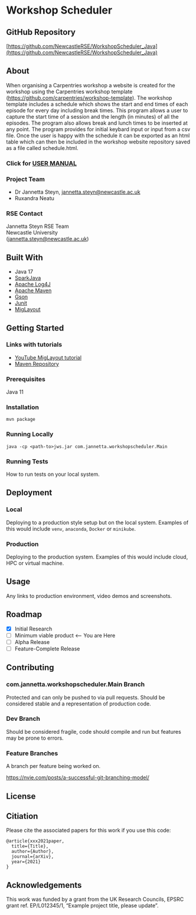 # Workshop Scheduler

## GitHub Repository

[https://github.com/NewcastleRSE/WorkshopScheduler_Java](https://github.com/NewcastleRSE/WorkshopScheduler_Java)

## About

When organising a Carpentries workshop a website is created for the workshop using the Carpentries workshop template (https://github.com/carpentries/workshop-template). The workshop template includes a schedule which shows the start and end times of each episode for every day including break times. This program allows a user to capture the start time of a session and the length (in minutes) of all the episodes. The program also allows break and lunch times to be inserted at any point. The program provides for initial keybard input or input from a csv file. Once the user is happy with the schedule it can be exported as an html table which can then be included in the workshop website repository saved as a file called schedule.html.

### Click for [USER MANUAL](UserManual.md)

### Project Team
- Dr Jannetta Steyn, jannetta.steyn@newcastle.ac.uk 
- Ruxandra Neatu

### RSE Contact
Jannetta Steyn 
RSE Team  
Newcastle University  
([jannetta.steyn@newcastle.ac.uk](mailto:jannetta.steyn@newcastle.ac.uk))  

## Built With

- Java 17
- [SparkJava](https://sparkjava.com/)  
- [Apache Log4J](https://logging.apache.org/log4j/2.x/)  
- [Apache Maven](https://maven.apache.org/)  
- [Gson](https://github.com/google/gson)
- [Junit](https://junit.org/junit5/)
- [MigLayout](https://www.miglayout.com/) 

## Getting Started

### Links with tutorials
- [YouTube MigLayout tutorial](https://www.youtube.com/watch?v=Efjl5uSDrPk)
- [Maven Repository](https://mvnrepository.com/artifact/com.miglayout/miglayout-swing/11.0)

### Prerequisites

Java 11

### Installation

`mvn package`

### Running Locally

`java -cp <path-to>jws.jar com.jannetta.workshopscheduler.Main`

### Running Tests

How to run tests on your local system.

## Deployment

### Local

Deploying to a production style setup but on the local system. Examples of this would include `venv`, `anaconda`, `Docker` or `minikube`. 

### Production

Deploying to the production system. Examples of this would include cloud, HPC or virtual machine. 

## Usage

Any links to production environment, video demos and screenshots.

## Roadmap

- [x] Initial Research  
- [ ] Minimum viable product <-- You are Here  
- [ ] Alpha Release  
- [ ] Feature-Complete Release  

## Contributing

### com.jannetta.workshopscheduler.Main Branch
Protected and can only be pushed to via pull requests. Should be considered stable and a representation of production code.

### Dev Branch
Should be considered fragile, code should compile and run but features may be prone to errors.

### Feature Branches
A branch per feature being worked on.

https://nvie.com/posts/a-successful-git-branching-model/

## License

## Citiation

Please cite the associated papers for this work if you use this code:

```
@article{xxx2021paper,
  title={Title},
  author={Author},
  journal={arXiv},
  year={2021}
}
```


## Acknowledgements
This work was funded by a grant from the UK Research Councils, EPSRC grant ref. EP/L012345/1, “Example project title, please update”.
